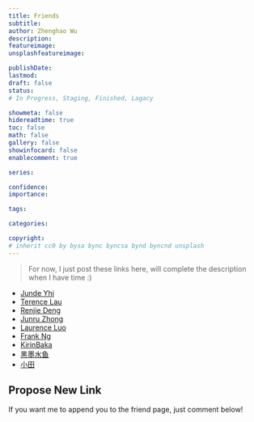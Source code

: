 ```yaml
---
title: Friends
subtitle: 
author: Zhenghao Wu
description: 
featureimage: 
unsplashfeatureimage: 

publishDate: 
lastmod: 
draft: false
status: 
# In Progress, Staging, Finished, Lagacy

showmeta: false
hidereadtime: true
toc: false
math: false
gallery: false
showinfocard: false
enablecomment: true

series: 

confidence: 
importance: 

tags:

categories:

copyright: 
# inherit cc0 by bysa bync byncsa bynd byncnd unsplash
---
```


> For now, I just post these links here, will complete the description when I have time :)

- [Junde Yhi](https://yhi.moe)
- [Terence Lau](https://www.deluxelau.com/)
- [Renjie Deng](https://www.drjchn.com/)
- [Junru Zhong](https://junru.dev/)
- [Laurence Luo](https://www.lzc.app/)
- [Frank Ng](https://aerofrankie.com/)
- [KirinBaka](https://9baka.moe/)
- [黑墨水鱼](https://aquarium39.moe)
- [小田](https://hixiaotian.com)


## Propose New Link

If you want me to append you to the friend page, just comment below!
